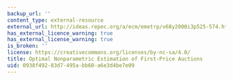 ```yaml
---
backup_url: ''
content_type: external-resource
external_url: http://ideas.repec.org/a/ecm/emetrp/v68y2000i3p525-574.html
has_external_licence_warning: true
has_external_license_warning: true
is_broken: ''
license: https://creativecommons.org/licenses/by-nc-sa/4.0/
title: Optimal Nonparametric Estimation of First-Price Auctions
uid: 0938f492-83d7-495a-bb60-a6e3d4be7e09
---
```


